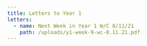 ```yaml
---
title: Letters to Year 1
letters:
  - name: Next Week in Year 1 W/C 8/11/21
    path: /uploads/y1-week-9-wc-8.11.21.pdf
---
```

